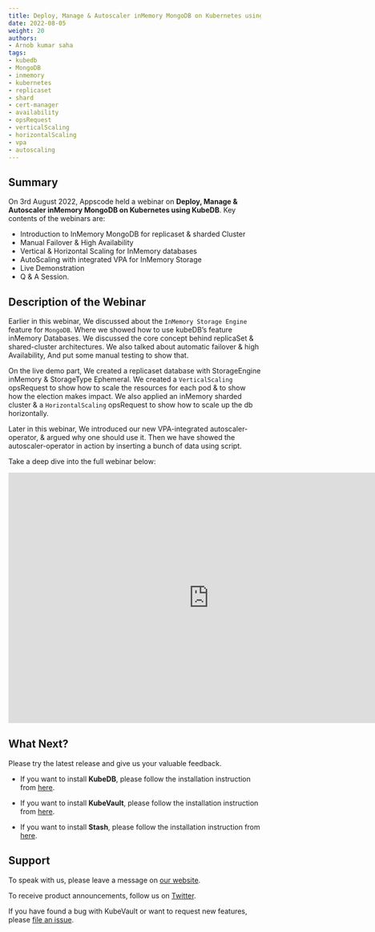 ```yaml
---
title: Deploy, Manage & Autoscaler inMemory MongoDB on Kubernetes using KubeDB
date: 2022-08-05
weight: 20
authors:
- Arnob kumar saha
tags:
- kubedb
- MongoDB
- inmemory
- kubernetes
- replicaset
- shard
- cert-manager
- availability
- opsRequest
- verticalScaling
- horizontalScaling
- vpa
- autoscaling
---
```


## Summary

On 3rd August 2022, Appscode held a webinar on **Deploy, Manage & Autoscaler inMemory MongoDB on Kubernetes using KubeDB**. Key contents of the webinars are:
- Introduction to InMemory MongoDB for replicaset & sharded Cluster
- Manual Failover & High Availability
- Vertical & Horizontal Scaling for InMemory databases
- AutoScaling with integrated VPA for InMemory Storage
- Live Demonstration
- Q & A Session.



## Description of the Webinar

Earlier in this webinar, We discussed about the `InMemory Storage Engine` feature for `MongoDB`. Where we showed how to use kubeDB’s feature inMemory Databases. 
We discussed the core concept behind replicaSet & shared-cluster architectures. We also talked about automatic failover & high Availability, And put some manual testing to show that.


On the live demo part, We created a replicaset database with StorageEngine inMemory & StorageType Ephemeral.
We created a `VerticalScaling` opsRequest to show how to scale the resources for each pod & to show how the election makes impact.
We also applied an inMemory sharded cluster & a `HorizontalScaling` opsRequest to show how to scale up the db horizontally.

Later in this webinar, We introduced our new VPA-integrated autoscaler-operator, & argued why one should use it. Then we have showed the autoscaler-operator in action by inserting a bunch of data using script.


Take a deep dive into the full webinar below:

<iframe width="800" height="500" src="https://www.youtube.com/embed/XOqR5GJ2mM4" title="YouTube video player" frameborder="0" allow="accelerometer; autoplay; clipboard-write; encrypted-media; gyroscope; picture-in-picture" allowfullscreen></iframe>

## What Next?

Please try the latest release and give us your valuable feedback.

* If you want to install **KubeDB**, please follow the installation instruction from [here](https://kubedb.com/docs/v2022.05.24/welcome/).

* If you want to install **KubeVault**, please follow the installation instruction from [here](https://kubevault.com/docs/v2022.06.16/welcome/).

* If you want to install **Stash**, please follow the installation instruction from [here](https://stash.run/docs/v2022.07.09/welcome/).



## Support

To speak with us, please leave a message on [our website](https://appscode.com/contact/).

To receive product announcements, follow us on [Twitter](https://twitter.com/KubeVault).

If you have found a bug with KubeVault or want to request new features, please [file an issue](https://github.com/kubedb/project/issues/new).
